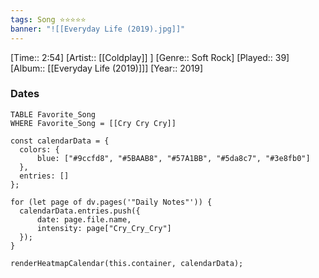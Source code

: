 ```yaml
---
tags: Song ⭐⭐⭐⭐⭐ 
banner: "![[Everyday Life (2019).jpg]]"
---
```

[Time:: 2:54]
[Artist:: [[Coldplay]] ]
[Genre:: Soft Rock]
[Played:: 39]
[Album:: [[Everyday Life (2019)]]]
[Year:: 2019]
### Dates
````dataview
TABLE Favorite_Song
WHERE Favorite_Song = [[Cry Cry Cry]]
````

  ```dataviewjs
const calendarData = { 
	colors: { 
		blue: ["#9ccfd8", "#5BAAB8", "#57A1BB", "#5da8c7", "#3e8fb0"] 
	}, 
	entries: [] 
}; 

for (let page of dv.pages('"Daily Notes"')) { 
	calendarData.entries.push({ 
		date: page.file.name, 
		intensity: page["Cry_Cry_Cry"]
	}); 
} 

renderHeatmapCalendar(this.container, calendarData);
```
